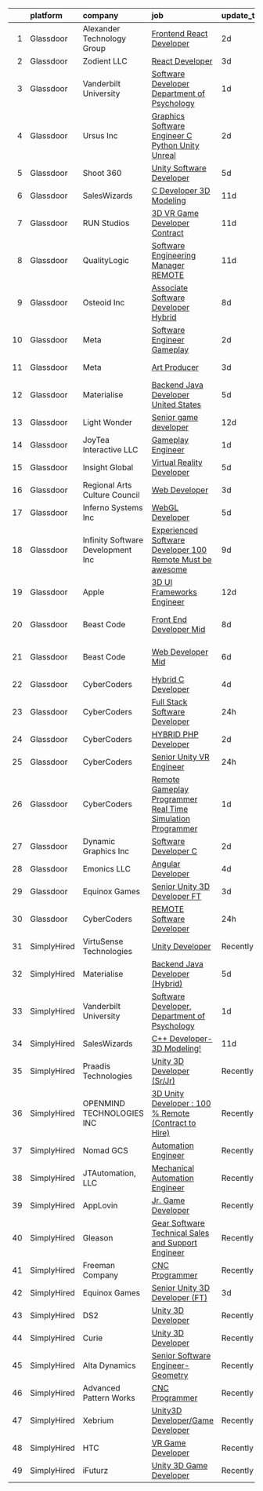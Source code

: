 

|    | platform    | company                            | job                                                                                                                                                                                                                                                                                                                                                                                                                                                                                                                                                                                                                                                                                                                                                                                                                                                                                                                                                                                                                                                                                                                                                                                                                                                                                                                                                                                                                                                              | update_time   | location              |
|---:|:------------|:-----------------------------------|:-----------------------------------------------------------------------------------------------------------------------------------------------------------------------------------------------------------------------------------------------------------------------------------------------------------------------------------------------------------------------------------------------------------------------------------------------------------------------------------------------------------------------------------------------------------------------------------------------------------------------------------------------------------------------------------------------------------------------------------------------------------------------------------------------------------------------------------------------------------------------------------------------------------------------------------------------------------------------------------------------------------------------------------------------------------------------------------------------------------------------------------------------------------------------------------------------------------------------------------------------------------------------------------------------------------------------------------------------------------------------------------------------------------------------------------------------------------------|:--------------|:----------------------|
|  1 | Glassdoor   | Alexander Technology Group         | [Frontend React Developer](https://www.glassdoor.com/partner/jobListing.htm?pos=112&ao=1110586&s=58&guid=00000182e33d22e79232c7545bb04c16&src=GD_JOB_AD&t=SR&vt=w&cs=1_3b293b50&cb=1661669811314&jobListingId=1008094486421&cpc=B076152010A3B66C&jrtk=3-0-1gbhjq8qbkluo801-1gbhjq8qsitkl800-995fa21c03ab60bc--6NYlbfkN0Avftd6jsqiWrKyZssmiLKhk4_EZe-NnSIBQVtPsReCG7jCM-LcLwSbOAvDOC6cdpO9RR8VbrQ8N6E6En5F5PhoWaXchKsSgN4bgBMD253a7tkCTSkw8KHEZHceYrcpzmzUSf6CAcLVqZ8qZzqWrJlsFcPGLUwku3NOsI8kcdpNNhTlrHoBCZ0iuscrIk8X0GElZPJRNiTOlqnEze3ZVkVtsBa0uufyykLPTRH-NGYcFswt8JIKOiTLVFdwIXnPHNnHhxfhOqaFjaHLGGi_716Do9PPOdxfEyjt2XrUFJ6faK5pnxhuRqx3sY7zlhGOccACXNqo-qVgKiAbpUos57TZ1oOhUQkiyXfu-LI3mxnnP3xjQ6cM-ysvfylkNv7fs_laKyrVsJd-QTXN_sVoPUE6Eik5ZckfJceqMugGfkrq_IWaZBDvEXc7B3RmDVM3CWJCgya0bYJcmtrwgfIYT02PUwd7RIIx6j5uwxU466gm_w%3D%3D)                                                                                                                                                                                                                                                                                                                                                                                                                                                                                                                                                                                                                       | 2d            | Bedford, MA           |
|  2 | Glassdoor   | Zodient LLC                        | [React Developer](https://www.glassdoor.com/partner/jobListing.htm?pos=129&ao=1136043&s=58&guid=00000182e33d22e79232c7545bb04c16&src=GD_JOB_AD&t=SR&vt=w&ea=1&cs=1_646461fa&cb=1661669811316&jobListingId=1008091081867&jrtk=3-0-1gbhjq8qbkluo801-1gbhjq8qsitkl800-08aa4e8ccfbb7ac2-)                                                                                                                                                                                                                                                                                                                                                                                                                                                                                                                                                                                                                                                                                                                                                                                                                                                                                                                                                                                                                                                                                                                                                                            | 3d            | Remote                |
|  3 | Glassdoor   | Vanderbilt University              | [Software Developer  Department of Psychology](https://www.glassdoor.com/partner/jobListing.htm?pos=120&ao=1136043&s=58&guid=00000182e33d22e79232c7545bb04c16&src=GD_JOB_AD&t=SR&vt=w&cs=1_f4af80ca&cb=1661669811315&jobListingId=1008097188884&jrtk=3-0-1gbhjq8qbkluo801-1gbhjq8qsitkl800-190303b4003e27f5-)                                                                                                                                                                                                                                                                                                                                                                                                                                                                                                                                                                                                                                                                                                                                                                                                                                                                                                                                                                                                                                                                                                                                                    | 1d            | Nashville, TN         |
|  4 | Glassdoor   | Ursus  Inc                         | [Graphics Software Engineer   C   Python Unity Unreal](https://www.glassdoor.com/partner/jobListing.htm?pos=111&ao=1110586&s=58&guid=00000182e33d22e79232c7545bb04c16&src=GD_JOB_AD&t=SR&vt=w&ea=1&cs=1_6c870e92&cb=1661669811315&jobListingId=1008094033133&cpc=B101C867B3EF2D75&jrtk=3-0-1gbhjq8qbkluo801-1gbhjq8qsitkl800-a503bf67493adf7c--6NYlbfkN0CT8vBT9H5mqECx2dfLV_FONLPDKpIRssxVwtj05Tmm4rA5I0VNOPdM1oYsK66ov5ozRYF8l6lSbj2w8mnkxNtzPvq4xrxWyHAas6Dg1kdrUOgJv2YyZkHQbFM2OivhpugmqZ5om6MWAcpLRyZ6gIQlFMLi08SCGusRRvhDyvVeMX8DUUTJXmTx6nw7SsSZdq8Nt-8KK_5o4vH15EibFmTTp8ytDggw_ewlPkDrXh-xoNpk42rGPX8WrmLj9WET0I6dPhj6yNieG23cgjyuYrAZTWgA_m_BaYOpu9d7djE9YsxGZkkraPINNrJ6scFPNkbMRvgGsS-qsSSUFneYLkAQ5qWjDjR8zvg9r-eSTAiaxH5KmWtjRTFXrkE8Tn1BqkIRrEyaz29yWwzEmQPYB09daJUZZ61od8kUYjjiOiD1Ws78nArJeRWIWITuf2oHI5q0TH_sDWg5uzmCHNfg8BkolmWD5n9dqjdCKJqOh6CHMGjJieOHa1n3e3F7ajlZpdcFG-SygwMI2p2Ms5rRkozqytEztrbfKgO_Ua3es4jOYwEUVRzTIEvWg76M07m_v8TzW5_3IrRh5K8kSiov_EA4Fhl_vhwETcMh3-N_6bJz7JEyxLvm1mL5YcJMVQWkAQ6cWkew1FhsdO_Ntm1H5yg6TV-3XBz9rIEXw5oC-jsUKoBdfscpDbdcHchbb_aVKTWIY7wN3Dm0dCvPTAu1qMGYQA_P5qHC75VzLX572PxLJR1LpXDNxeRsLFGF0L8Vxscj7yw7KQnC1r_XKx5qHCqHa-esZKwpDEC57keFiFjJm-aTX2aJJkCsQpfaS37blpRDFe5D0-R63i67V44jGLk724E56ASuKqpQc9WLg-bgde5Jdtvab-LAa4_jtlOIlZpPD1i4LD3AsmkJZO0O7FIr8Uee64uWgmb_l_zUt4tOMjEBbJZh4zf0wBUlqxNJ4Cl69KAiDZgIyWk9LHknCWkDOeg5WxalPCmBhrZxVbl_28sVIe1BPBEKhFHLU8_wuKs%3D)                                    | 2d            | Redmond, WA           |
|  5 | Glassdoor   | Shoot 360                          | [Unity Software Developer](https://www.glassdoor.com/partner/jobListing.htm?pos=101&ao=1110586&s=58&guid=00000182e33d22e79232c7545bb04c16&src=GD_JOB_AD&t=SR&vt=w&ea=1&cs=1_535faf25&cb=1661669811313&jobListingId=1008087203584&cpc=151E51E148764572&jrtk=3-0-1gbhjq8qbkluo801-1gbhjq8qsitkl800-8dd0b1a67149a496--6NYlbfkN0DfopDBJjdZYsHaazvtHih9EkP_5L3b-O-YxZrMZy_RRXHVtoPf0vktF4oNZRwX11ChLmqooPeQulvAiVAtFyylj8b6ARcbJZaTISipflqpxGg1LcAq6m-5fYSL7Av37XfUU7wFkkBkYfYpMuUS6z0JTvtOC9Tf4ivmaFVVmcVi0ucMfgOzBMfyvavdPYg_-euwJyDY-56IPSjbXO2dxRE61sp-BVj0-ExtnL4F73szVaMf5_jgKiw2p54CR1wDrU3Z9eHchjb1OGGdcBC9Uep3C31RLGsOubdrC_kY-g6re2X3n13uPviokBMKoaMHHWeJ8dl0PdNQvjF-ocTp8QlVTJVDYwF7oufgLt_AUSrQm2Lg6sJ02tsg2P_IxlSpAEjD8wIeYrY1WlLVPtHIkLljp9kIwCqEM52NoVhJA4r2n0LA4Q088XUQ1uucpZacQ3MpaWV8W5U7C_YIGcqlpF3rz_ddvDvQvKu76B53LpI8bCWaGwSx3Fx9txYWgysRGGK02Tvm17k0JA%3D%3D)                                                                                                                                                                                                                                                                                                                                                                                                                                                                                                                                                                                  | 5d            | Vancouver, WA         |
|  6 | Glassdoor   | SalesWizards                       | [C   Developer  3D Modeling ](https://www.glassdoor.com/partner/jobListing.htm?pos=122&ao=1136043&s=58&guid=00000182e33d22e79232c7545bb04c16&src=GD_JOB_AD&t=SR&vt=w&ea=1&cs=1_cd5156c6&cb=1661669811315&jobListingId=1008073601854&jrtk=3-0-1gbhjq8qbkluo801-1gbhjq8qsitkl800-0f7d53c9bd4d661c-)                                                                                                                                                                                                                                                                                                                                                                                                                                                                                                                                                                                                                                                                                                                                                                                                                                                                                                                                                                                                                                                                                                                                                                | 11d           | Remote                |
|  7 | Glassdoor   | RUN Studios                        | [3D VR Game Developer  Contract ](https://www.glassdoor.com/partner/jobListing.htm?pos=121&ao=1136043&s=58&guid=00000182e33d22e79232c7545bb04c16&src=GD_JOB_AD&t=SR&vt=w&cs=1_fe0e81dc&cb=1661669811315&jobListingId=1008074804256&jrtk=3-0-1gbhjq8qbkluo801-1gbhjq8qsitkl800-3d3fd155054c5c9c-)                                                                                                                                                                                                                                                                                                                                                                                                                                                                                                                                                                                                                                                                                                                                                                                                                                                                                                                                                                                                                                                                                                                                                                 | 11d           | Los Angeles, CA       |
|  8 | Glassdoor   | QualityLogic                       | [Software Engineering Manager REMOTE](https://www.glassdoor.com/partner/jobListing.htm?pos=102&ao=1110586&s=58&guid=00000182e33d22e79232c7545bb04c16&src=GD_JOB_AD&t=SR&vt=w&ea=1&cs=1_8464787b&cb=1661669811313&jobListingId=1008073824667&cpc=F5D43257E3E73E36&jrtk=3-0-1gbhjq8qbkluo801-1gbhjq8qsitkl800-795e608e30adb745--6NYlbfkN0BfCVyGhJxQhQGQE8P30JU6-n5_jcSKbz7MAfWG2cdpnhs4LI7VSGEDl4AuAd2u1ba6yxZBg-MnV4VG0Z-YyW9bFB6tUFEAG8aWiq49re7C8bR3kt3W526vugmjUzwtbf_wr5SxVZ0aPVGe_7hyTO7C_q_CPaWjtRtZTVfGj6cM_83jEF1o8GGf9CJakkdWCiwhLUCr5d0pfqkmbJTHnBgqFnG-I9bXUxaHApjRszLSedyFsI1N85sIsn1seJ3kZG9qBuNcKkfb_FjRdxo5NiXayUYtV13GGc7MmK6AGi3r9KW2O0u6A7RxKRFSK1uUcEpt5Icq8JuzOJGRBjX1SyYtL-fgo0nOqZfIG3uPXerdS2FhBJNPwrrYaLaLcWa1L5CYugdG9kgcKEZiL5DFZHaaPYIFJrGhEnyQlJOIXsj2hoP7xCMhzbPUajt2sxLO6ynioIagHS6RlYTgEmxfb1HDYcxCDU72pdYQo0iUKkM8m7IzNl2WWyGZySSs5PAH1zGbvYEuD46ACv9ze_txuYn3)                                                                                                                                                                                                                                                                                                                                                                                                                                                                                                                                                                   | 11d           | Remote                |
|  9 | Glassdoor   | Osteoid  Inc                       | [Associate Software Developer   Hybrid](https://www.glassdoor.com/partner/jobListing.htm?pos=128&ao=1136043&s=58&guid=00000182e33d22e79232c7545bb04c16&src=GD_JOB_AD&t=SR&vt=w&ea=1&cs=1_b4dc1556&cb=1661669811316&jobListingId=1008081916321&jrtk=3-0-1gbhjq8qbkluo801-1gbhjq8qsitkl800-a4fa280660d6a516-)                                                                                                                                                                                                                                                                                                                                                                                                                                                                                                                                                                                                                                                                                                                                                                                                                                                                                                                                                                                                                                                                                                                                                      | 8d            | Denver, CO            |
| 10 | Glassdoor   | Meta                               | [Software Engineer   Gameplay](https://www.glassdoor.com/partner/jobListing.htm?pos=103&ao=1110586&s=58&guid=00000182e33d22e79232c7545bb04c16&src=GD_JOB_AD&t=SR&vt=w&cs=1_53cbee5d&cb=1661669811313&jobListingId=1008095385393&cpc=3DB599BF2F4828F0&jrtk=3-0-1gbhjq8qbkluo801-1gbhjq8qsitkl800-1115842a580d9619--6NYlbfkN0DYl4UJW4r1Vl7FEn6T9F-rD9lpC-0oMJVSiWjK_MGUd8e8cHXcpv6KPyjLHZEfqkUAZZDs191ixJ2XndiPgccJJVvLSJPqIGY53f5-bd-gMciHA78a7SmrvXMY0gKdiODKNYuKWSAHhB_S-H3w0YEOGwYVCpF7Y2f4JnNZHJP5tQcYTBT7-ShcuP2ENY1z56F9cWm5G8LFv20h6zVINh_C7t3Q6IRMRJdmco5i0iQkBWo5Lt2BY0DVy1y7Z8ZrThgswIOD_lqSEjYdYvl4GDHGJg7cNW9J5vBk9gA5LPLmCQqolrIQZVEz0Qo2Ji03PI4NFx_eOUeucCCKuMuYgGUHHebqcv5HV0YU8qhK0sovsyosdxudKZiCrHB3_UQI4XLdArjEp-gp-ALIw9jjlLFheYJ5hWUJv_fhTkjhbTzDdNkAkz5PmNDQNvcKPXNZ3jnTVyzt2RCslxRKs1GM_YrUsbLDHBQQ22VoWhcDaqIMbCzegWAsDw5vnV3U_8QOaNM8pbyet5E1ur5DVvs7uFeEwWTtzxNf30FqYpwAIqxttn6KWd8MuWWc1PHTT08T0vswbH39OXjTL2JLHBMr7Wu0KUGtoW6LN0DgVVAdGzRB1lQGDQcdVtQxWLYoioi0TRYYjdi1iawa0KLbdpi3AK6kuDqzu_IHR3hK90KbVOiBFjFkNpStoYEh2lvbx5TQqQdXA857n5jCfa5mv-fJNDV-g0COuEshsz0GbNDHfrRG6bytIHuaSI064gAqRQbTjmnj3h-Hqj7kWvXeSG7jGn3yDqABmyt-8YH-VMv2R8tenuGLSkyNBk_zdh-0Y9bFXOX-tnfqghbn2e9lO-czKE93BZtnLndAZfszBL2JhMwTOfvACwSokfQB1al70RBIXgePhF8OMLgSBpRIrNuvRmsu76uSu9c8N3XPl6URMqDuLSQta0aKolTpQ_fWewxBgi2nEQyjExTwFNBwJW3syo1E1QCOveaHZn5uPdTUVlkIUBYz1YstTVq6JOY4mJ79o0lt2CcnVraUoRjGsCgDgMoRF5M58yA6gyH-cqYtDkcyimRZ_f4PQb-G0vNsHcqEYjc%3D) | 2d            | Remote                |
| 11 | Glassdoor   | Meta                               | [Art Producer](https://www.glassdoor.com/partner/jobListing.htm?pos=109&ao=1110586&s=58&guid=00000182e33d22e79232c7545bb04c16&src=GD_JOB_AD&t=SR&vt=w&cs=1_4f1c4cd8&cb=1661669811314&jobListingId=1008091260180&cpc=6FC5BA77C9A4CD78&jrtk=3-0-1gbhjq8qbkluo801-1gbhjq8qsitkl800-2970004b5628a417--6NYlbfkN0DYl4UJW4r1Vl7FEn6T9F-rD9lpC-0oMJVSiWjK_MGUd8e8cHXcpv6KPyjLHZEfqkWa64WtQjPMGViPZl7GclCka9rgheOE2ZCKBS8zn7uV1DWDgRv4I3SoWXvh_KGIDfloPWJmjKypOWs2a5_yvRkqrTlI4wJ5cMl-8Y_j9H90nFJO9RZz6auYJG6cqzwZy3_81nljR1UYpr8jwQPXkRxWIw8i33HZmCtO0fy-PyNTtqPhKGIgmqs1qz-igvodw_ZSqzkIhcHJE26x2hnzbQlR3QTBhuZCUeK_3t8SK-So7-qyKtMJRWGJwhAVKaVI7P9YRIcTlOw8rx0gETBSCtUzveKUI3VH3o7JyoN4Ol3vJL43VWxq4yv3LpVEd6p0qISVro5bzZDd6icnEHJBVLqGSY0TrXY7aSerTMPzcwL7VPq9c8OKJi6flSNKIT_j3iatsqZNXzwGeFc855JgMT4-iWerItHen5tLXZKEFGSREbeilqQ5UXZlUQRCpILLJuSWv3ZR65E0WM1p3Whsv5noJPBiW1YllJCHFnGaRht6oq59btnXBQR3emseLDRkBFWbtrpZykd4hY7YV4uUdjkBzEuXyQm2mC3eMjnO-_MZTKVw_nSSAyxXXL_9BxKfD-7j9iHadDo68jyE4jbc3tRTY5nXO6BblWwbgGMBv5QrUoKnl5vF-8K6bQrttCmRTeDdZsuagkUkUemOXi0SDgVD3Gx8B6TnB2IAjva9szIyOYMWMWr3hHHY_gBz4fdj9rIcoaf0HQp_0RlA3QzAKvFHsD436XArqzA2n77UkLRM7iUE_n31y-MgZmEylDX1-7BsmE3VkVmSQvrTCkVXSiQVOcE3dqodUgg7PV5JhrKZMEjjKtliI6qSq0w-B7zOIyawq85YlhPYKPnDO3wIKRs8Gq-LSYUKFp-vMnWjfGViF5UBj72kBqwAAULrawyWyGkupipAIhVeQzHRSXEN2bNkCFktrt3H5CxA6JTn9HN6_mOWCCIjXrruj12A7h87wH4-kOzOC0qvKGNqyBN5X3U8iwxVzk5foZ8UeyYfJG6QgpzZZmH513x5QODEID0BuYA%3D)                 | 3d            | Seattle, WA           |
| 12 | Glassdoor   | Materialise                        | [Backend Java Developer  United States ](https://www.glassdoor.com/partner/jobListing.htm?pos=104&ao=1110586&s=58&guid=00000182e33d22e79232c7545bb04c16&src=GD_JOB_AD&t=SR&vt=w&ea=1&cs=1_63350f94&cb=1661669811313&jobListingId=1008086118032&cpc=39721386339D0809&jrtk=3-0-1gbhjq8qbkluo801-1gbhjq8qsitkl800-1cfe9aeae45a4d4d--6NYlbfkN0BL1DyQYBK1tHwoBciZhChALBxjrhsy8rFgUIA85pUFUff9dTtGLMaba9RGLKGRSVF3zwHlNfPf9hl-gtFA41Pu1Sv2lDihXp2RcJqQZtNGXsCTGp-MYORUxF_quAEgg92fajCELTGdgCeNG8rzKa0iERtWd7Y73luJ-Dn_txvGOpD0Oa5OLhtwZKniAjoiRtnGpS1fFm--YoIFGuNvbeolptCvXkiAEgaVaXJ_MTHyzRMt2lPOfdKxCBCvPZaLUHjCGH3IJp17ct6Ft-W8OiawklDI7hGeNLAuMEirzxC8DN_zQj4syyhfCUw-rvSclKvXCpXqkGhusUpMddQjtYA0ATJbFbDfa6BWjPMIjEGFH5UJlXg2nwpiGyqW4pgjNSzM_xEZ19ofMz1pU1a1BQ9xfl1yPobwIcNxWh9uT0vr-bMaVg7q5jyS0XUuVaGIqDwwsF5izTsYCosdEHmtt-N8m8Qqih-ZgAYP8MZEu8S1FqsU4-hCW82xmXSzYNFOweYLXLtXsxga5dAjcquQf3N22iTgFwQUi9I%3D)                                                                                                                                                                                                                                                                                                                                                                                                                                                                                                                                                  | 5d            | Remote                |
| 13 | Glassdoor   | Light   Wonder                     | [Senior game developer](https://www.glassdoor.com/partner/jobListing.htm?pos=130&ao=1136043&s=58&guid=00000182e33d22e79232c7545bb04c16&src=GD_JOB_AD&t=SR&vt=w&cs=1_824cb6c8&cb=1661669811316&jobListingId=1008072201097&jrtk=3-0-1gbhjq8qbkluo801-1gbhjq8qsitkl800-071a551a461a1597-)                                                                                                                                                                                                                                                                                                                                                                                                                                                                                                                                                                                                                                                                                                                                                                                                                                                                                                                                                                                                                                                                                                                                                                           | 12d           | Nevada                |
| 14 | Glassdoor   | JoyTea Interactive LLC             | [Gameplay Engineer](https://www.glassdoor.com/partner/jobListing.htm?pos=107&ao=1110586&s=58&guid=00000182e33d22e79232c7545bb04c16&src=GD_JOB_AD&t=SR&vt=w&ea=1&cs=1_914208d0&cb=1661669811314&jobListingId=1008095754225&cpc=26740BCDE5E48596&jrtk=3-0-1gbhjq8qbkluo801-1gbhjq8qsitkl800-77d998cf6019c473--6NYlbfkN0CywKRhks1_WRHFUgWhBQHGMyRgY-AYt2YyuDnn3UEmDVz86T7MUkl1hC6jVGtbAUAsmKv4PzSuLGbuIOFSuQvzaG9Q9zOr-jThhcRyqipZMYvkdb5G8mKHXq1mvrpTJyDKTXFZgWkaSYx-4RxV-U3urGmm3xMPW68h1XVz3SqWBVPJ1Rwdmys8LGAnnqkvgFbjUaIPer2MKJTYGLXpNurRzAf1bHulJwKtJzONluej7Y9DLsJ_dvt-6wwGye_GSoVcwdVyfh5Y9rBekLjT18e_1R2tTeghV0Rr21OXVZvo2ynqcFNa8lknny0s_bvMnNf4ddIF0KEd-plCHzOFdL73Zqw47LY1ahpFcYmkiO0xTaMsOLz_RZD2cRCImqZQSHH6cpulCCpCfvGGcbGnz6hnToQD81b9y1JG83HMDFvX7q5euc0GU529AMASzJbsrOHEVlymoPhdwOrOuRGHgwzHmDe1APrwi5PMgjqcn38iMFMbVaz99kmy)                                                                                                                                                                                                                                                                                                                                                                                                                                                                                                                                                                                                                     | 1d            | California            |
| 15 | Glassdoor   | Insight Global                     | [Virtual Reality Developer](https://www.glassdoor.com/partner/jobListing.htm?pos=115&ao=1110586&s=58&guid=00000182e33d22e79232c7545bb04c16&src=GD_JOB_AD&t=SR&vt=w&cs=1_c70db167&cb=1661669811315&jobListingId=1008085662947&cpc=AC285F3A3ECA6BB0&jrtk=3-0-1gbhjq8qbkluo801-1gbhjq8qsitkl800-b672cc579aff1b8d--6NYlbfkN0BKkHZu3wF05EeDimN_p6sYpKCMArvwa95YdH7UpkaBCqc7l59ErwqcBcgQZCUm6hiub7w6EmOXB-hQkhu-NibfSlYijYzqdr_-WfKWwDf_TFfBiOPuFPOArXv1yGSigxW99jrJb4JMafaM_bqxQGT7da7A3H3ATa-neHYcocURJunP2vak6y10BD6Orq_dbIJcLCQtHejYtRtz5__annGNFHJr7qjY2hBMJb_YSpDcCOKdsVZfyxElqIzkm7-9lkoqfVyH_MGArgYiHDLmCK98v-9_xvQUwAGB5kbDOx2PAnrE3-RSU73xnq7C_jFoS_iQcghboej0vbSij0f6C3Rj951AOMDtKHok-g1TqCA3IoYs4IZGp97vmIhRJhlG3qlQtrkpyMQ9ifV-zIpNDyw30_V197sDGhddgj5NX_5Slj6BH8m-PNOsxw4PmVKHblkKYk_2GRSeE1Xg-7tL3Yd3MsxCqNGsAK_Fn0DA-MXjWg%3D%3D)                                                                                                                                                                                                                                                                                                                                                                                                                                                                                                                                                                                                                      | 5d            | Reston, VA            |
| 16 | Glassdoor   | Regional Arts   Culture Council    | [Web Developer](https://www.glassdoor.com/partner/jobListing.htm?pos=125&ao=1136043&s=58&guid=00000182e33d22e79232c7545bb04c16&src=GD_JOB_AD&t=SR&vt=w&ea=1&cs=1_5159d113&cb=1661669811316&jobListingId=1008091258962&jrtk=3-0-1gbhjq8qbkluo801-1gbhjq8qsitkl800-91b564bb337fbc02-)                                                                                                                                                                                                                                                                                                                                                                                                                                                                                                                                                                                                                                                                                                                                                                                                                                                                                                                                                                                                                                                                                                                                                                              | 3d            | Portland, OR          |
| 17 | Glassdoor   | Inferno Systems  Inc               | [WebGL Developer](https://www.glassdoor.com/partner/jobListing.htm?pos=127&ao=1136043&s=58&guid=00000182e33d22e79232c7545bb04c16&src=GD_JOB_AD&t=SR&vt=w&ea=1&cs=1_da104153&cb=1661669811316&jobListingId=1008086221261&jrtk=3-0-1gbhjq8qbkluo801-1gbhjq8qsitkl800-36cc2a5e8698963a-)                                                                                                                                                                                                                                                                                                                                                                                                                                                                                                                                                                                                                                                                                                                                                                                                                                                                                                                                                                                                                                                                                                                                                                            | 5d            | Remote                |
| 18 | Glassdoor   | Infinity Software Development  Inc | [Experienced Software Developer 100  Remote Must be awesome ](https://www.glassdoor.com/partner/jobListing.htm?pos=105&ao=1110586&s=58&guid=00000182e33d22e79232c7545bb04c16&src=GD_JOB_AD&t=SR&vt=w&ea=1&cs=1_b430e096&cb=1661669811313&jobListingId=1008079232744&cpc=1D891ED3EFC3904E&jrtk=3-0-1gbhjq8qbkluo801-1gbhjq8qsitkl800-5fa40adff6193c64--6NYlbfkN0DXKDYI_yepg0NlIxbNRNpLYk6-xAUlLi5O8UrMeMQSh3Wq0t981edbYyW-ZNcQ8xfYh9O3z8enyTWWts7VBMJzpcJekup1b0uObU-NA2xYn_v7-vK8i9qGdN0yqfZMEH-Ys10XEfjrK5LGNlPRXjzIlRk5tCPSNSzxPnoc4a0j6XCGLA278iGM2edNSFKuSdNugH-G5K4VLyJs3dYvf14rQ08M9hik8ool-UrHAXkRnBnWcwKdBq0Isqlp3fZ9fhRjziwFk-HLi3Y9xbphRNzawPyxpD3a6PSUreYco5G311f7schHRGqnRru1FUdCZ8gKAHDEN3_EJxg32oeUg_SZQ4UrsFVh34zKhmBTQ3PnSOSqI2ZXzot2_XCfpxXk0uwA3QwlN5a_sw5AbUD8iDOgD65Kvvwfbg8dg7NP1AHB4ho-ZUKs4dwj4B64QDdNJD6SJCGKYL0wm9jbBBEzOhf6Vb8mtcDSV3iYMdmu4FVXTX5cVp4g8p5hdaJvAzzQNouVCnE4yAJPtHVCnW-WWPD-gUeKXfdTWV56Vbu4YTQ78AnlHnbEY6TF)                                                                                                                                                                                                                                                                                                                                                                                                                                                                                                           | 9d            | Remote                |
| 19 | Glassdoor   | Apple                              | [3D UI Frameworks Engineer](https://www.glassdoor.com/partner/jobListing.htm?pos=108&ao=1110586&s=58&guid=00000182e33d22e79232c7545bb04c16&src=GD_JOB_AD&t=SR&vt=w&cs=1_d81d50bf&cb=1661669811314&jobListingId=1008072872977&cpc=F41FEAB56D215062&jrtk=3-0-1gbhjq8qbkluo801-1gbhjq8qsitkl800-49a0a698294376d1--6NYlbfkN0BvKrLyj5gPmtZO9T8euul8TCxuuKNOtzRJOomxnwSEodTz2Bc-sPZlbtkML8D-m4pzgMpahLgxDqPQp9W4kLJToXoDTWfsXG3kYYdBYf4dNUL-7d4N0br_u64IwiEd24PJmMi-fDZwHuAfRIl4MrYq1sWWPZEfohc1M4lIFvC654q8mcMNC_6wqjEkFfiRXLfJnbsj8uRrRcSUmCCy7iTNBuqG3fFyfH774qrHsRyqmi4PUh3iBEx6P0Z5UVNT15qMbkp1R9bs2pPVqLi-GXmVClGihiLu9gdC42Ta3Nb8HuTM_qeMQyNie6Blh8ppoiB4NKf8PVzJmWJjQ2IrUyBbuWEWnKdzmeHVeAG7Mx6deYimvpWVwsGs20pN9cvXLjdurr8boQH3M2LrbBK0R6UwsRXt8cBFLjeRxp4XvKIruWlgFzSmizCQnlpvapNLijZXEBXehn1yZtDtkp4fn6KYyeOL9Et3UqcMP5RjP_DR9YhLSLkXnKrK6vAhMa5NwcEiTA2QrWWkzF9HBkyJGBRUTP9-W1hV-IFiZP1jJEEP4fXhgj6KU46o3R8hcHYvWS9XsXRj-GrgwAB6sdWa4Mwb_fS0Hd6A6-tFbmI3VSXJcLagFirxUFVzypKnDlk56aufPna5nQBf5cPTPWdOTrHmczkQIx07vDHeAlZK6b8610CuOaV-SOOkOLIWPa67Z8PKloM3Syv5bYzyt9BG0vPa4G1C7izrkYTOaxu630izrTFlIdyzfDQonEvUZQeYzeAYW6TxmVN2dbo1zP-oMXAGhInxRr3hYLY62N_1YRMRckmH1l_EaoGvQdFwcp2xSdVVAPKKHW4IbwoPbidyKy7JRJgNLlvBEkYwN7io6CpeWaZrnjdehWKPVlyAfv8kZuwJIDmXwdLnOQhHATxXFE4XydqMAj5SRFUmxw86p6GM8BYQgI4RkeRW2QMHEAGu4LDAmKFPeLc6iA%3D%3D)                                                                                                                      | 12d           | Boulder, CO           |
| 20 | Glassdoor   | Beast Code                         | [Front End Developer  Mid ](https://www.glassdoor.com/partner/jobListing.htm?pos=123&ao=1136043&s=58&guid=00000182e33d22e79232c7545bb04c16&src=GD_JOB_AD&t=SR&vt=w&ea=1&cs=1_c7282126&cb=1661669811315&jobListingId=1008080627252&jrtk=3-0-1gbhjq8qbkluo801-1gbhjq8qsitkl800-85c3c4fc243e002a-)                                                                                                                                                                                                                                                                                                                                                                                                                                                                                                                                                                                                                                                                                                                                                                                                                                                                                                                                                                                                                                                                                                                                                                  | 8d            | Fort Walton Beach, FL |
| 21 | Glassdoor   | Beast Code                         | [Web Developer  Mid ](https://www.glassdoor.com/partner/jobListing.htm?pos=124&ao=1136043&s=58&guid=00000182e33d22e79232c7545bb04c16&src=GD_JOB_AD&t=SR&vt=w&ea=1&cs=1_3ab3629e&cb=1661669811315&jobListingId=1008084321263&jrtk=3-0-1gbhjq8qbkluo801-1gbhjq8qsitkl800-47b899cfc1c79d54-)                                                                                                                                                                                                                                                                                                                                                                                                                                                                                                                                                                                                                                                                                                                                                                                                                                                                                                                                                                                                                                                                                                                                                                        | 6d            | Fort Walton Beach, FL |
| 22 | Glassdoor   | CyberCoders                        | [Hybrid C   Developer](https://www.glassdoor.com/partner/jobListing.htm?pos=114&ao=1110586&s=58&guid=00000182e33d22e79232c7545bb04c16&src=GD_JOB_AD&t=SR&vt=w&ea=1&cs=1_b0324106&cb=1661669811315&jobListingId=1008088932063&cpc=654405A9B1E0A9F5&jrtk=3-0-1gbhjq8qbkluo801-1gbhjq8qsitkl800-e9e0bb399f3c6093--6NYlbfkN0CpFJQzrgRR8WqXWK1qKKEqALWJw739KlKqr2H-MSI4eoBlI4EFrmor2FYZMP3muM2iY6zZv4sQHjqSoQkRelDEefjud3k2AGWPMBnCbAQKgrKXhfmiKAOUSXYGtlHZd_peayqMTtfeeP37q2qUpNFZwsxFBgXfGhcuA9g3LgVb6ecidP8ayYJlT_bGjDlLsWKYiK2ZmSfW6i-h27mxPl9qbQ1iwXff_yDkvfuaYYkqM-fGwrSZ535uSrOCzl1zmhv2rc-g9NZa48WDiT6zPOvHWIoor1qgUjl6mim1d9vFADyf2vYDKsfPPQ6SQxgqAJWkZ14T-1hWQc0eg1E411rRJCJIzJ6qI6055HRpzHdxuX0VXf-T1gGThE4DmWRBi-2-QezIYRn9bO9GU7Y8r5e682Ar-kWGCGY0X1wWp9g11E-UWvGiDywqAfF5PLGksTGXRp_J1ywPeRyfJKD3oTmehLe82Ae_sO-0UhEKBKunNAE-99ILnvTeu9nZCnIiX2pC8jqe6gy0q60hpstU96o8uSu1J4zOtKnQYGtOfvb-SqqlOKxofU0lL3tveWQ2LZzemvlilDIoQnq45cGmWiXMT7KlsoiG7zvHXj7pxRcOSvNWarcURYU6Gvtfa28UpGDQB3BgKm_aKy6mSV-aEtlV9f3K8scdG0euOpez8_V9tmNP8Cq7R8ocV0GJ9s-A_wVEhcdKE6t-17yIiEH76yxuMa2V92BUSdSGyamvwxoSzLx2L26On1x8wQqnkratvwivW_vkKSVI3NDokGDvPRN67dbOUcfVGMLXOQBuK6L8Co-aF3KTYc8-RsUyhm3-hIJNbdLQOQrS4mDrbPCm947z2xM_-iNlq-OTkaaY5WVhTRJHmIzdIoWclGIxpPfQM4gd-M8wA8cjJ0uCHEpHkUyUUoTmBHq6KJYef4P05SOcp-AnKITYeIkWZISGdf0UuzbyXK1HfHdJnFjSTbAQRxf8izx00kiI8Bs%3D)                                                                                                    | 4d            | Cincinnati, OH        |
| 23 | Glassdoor   | CyberCoders                        | [Full Stack Software Developer](https://www.glassdoor.com/partner/jobListing.htm?pos=113&ao=1110586&s=58&guid=00000182e33d22e79232c7545bb04c16&src=GD_JOB_AD&t=SR&vt=w&ea=1&cs=1_2be08fc0&cb=1661669811315&jobListingId=1008098674137&cpc=F41FEAB56D215062&jrtk=3-0-1gbhjq8qbkluo801-1gbhjq8qsitkl800-89a62712a240f0ea--6NYlbfkN0CpFJQzrgRR8WqXWK1qKKEqALWJw739KlKqr2H-MSI4eoBlI4EFrmor2FYZMP3muM3OlDFFSZScIbHjTN83x0b0xWHXyjrN4mlY87-nrYPPAfsDNI5EHXdSsNABixfRptMhrhIwLUB-MnomH-6O3HZMj1N8m2k0-9jtfs5UeZYCMTWDs9XU1f-W7iyeWlALNXne7W4V8DrG4IIU0jduU5Ax2zQHM0ogkJnQUUsBVeV2lA9sBhaTAQf5rHw2E2ogcbhwmajdbq8ZapyfL9cnBL_UslMh7XJzUk0Yi--NNdfuzdtqtuji-u6MMwPgH2TNI5s5bEY6KfPrJNUjWWTbT35-ZWKJCOO_bYYXtpLPKerF_69qfK_Ic9kbQVKNETK395LTflb_6MFJpYcARFemqAsoCY6jhhim6DRif8TFrY7Q5GLsdjLrsK5GKcs-iJ4LsY7IGiCVZ-jrpLxlMxCVYi4QLqeXy5_mEiUrA7bKdAOwYr8Y32MTNOS-aEOBdCvqyfBi4WfJN-QJSp2A1PpHuqjwkQwibFcMM09oQWx-n8jAJV1erHT51Fq3fEUEoCmrCRwPyxoc7KhEZRZsho9jnwQk_EhCRzNiuKm4jSeL8HPF3Ah_TNCbDCqhnVkEuO0B-vMD1qQQGo2D1q_rNTQjPEqsT8Aby0SeIKGLHwt8wcV0rGLxJTkk9wIZ9YxJeubYDRShJB6BIUP-jyeVvccqWXE0Vxna_yHxwQpYRfCoXi46tCZoH79y0McmCGFnMdMn8V9pmIMB11Slv6hsjxrg3ZbHT9nKYPijeDn3xIKRhH3hcb8ZrN07Pc7vdl-ETfEPe82LJjITX7cPtZrv6_JqYCuQQbfH6Qc41wsTIXQ0DPkPk1_EFg_F5IAWd-b0BaNpbgbL4UONFnSJ3un5GTSdAYjGHcJn41p13sAIgmvmtY8jyDe6jIBsyEyYTZx_Vy4p_b2oVCxXLLuXPnfdhSS3qpkSezi1ajNTfEHhYqpx5UOZCw%3D%3D)                                                                             | 24h           | Memphis, TN           |
| 24 | Glassdoor   | CyberCoders                        | [HYBRID PHP Developer](https://www.glassdoor.com/partner/jobListing.htm?pos=118&ao=1110586&s=58&guid=00000182e33d22e79232c7545bb04c16&src=GD_JOB_AD&t=SR&vt=w&ea=1&cs=1_2062501d&cb=1661669811315&jobListingId=1008095420019&cpc=8795CF9063CD573D&jrtk=3-0-1gbhjq8qbkluo801-1gbhjq8qsitkl800-c4a3e0d067fab2cf--6NYlbfkN0CpFJQzrgRR8WqXWK1qKKEqALWJw739KlKqr2H-MSI4eoBlI4EFrmor2FYZMP3muM37ywqyEkthHUFqZVKfelLFnygRday0gBRdCmwYe321DpHVYW_ygbffllW-6OykmEiNNlJhf6asCr37JoiqIYwDxWWp2Yjw2tgeC7Fq1-IgGag5lbM-ETSN0ekxrerqz5QWJ-db3tK0bOQgKHVk_Qw1qNgk1JT3aJTJPXd5_2ebapbFBg5xNh4hdfdi5h1DX9LICPFIE_YK_pzmN9J87nbWxcRaQBs3f_Q-EBc1DGQuyTMqH3CWN8Av5Ri3hnIIx8jNbJzS6iBr0r5o-kN9sqPFKbkHme29WzmbprV8CfzIO4U60KscrSjxek3e8T0xV4P5z2mPq73Miuc4ITX070mHS7H6QR2d5dQVGuilZSeUL_AwiyTiTpS9RT8W0RUxMKfNQ2WS_L7SPbvaLOkOoYzhGh1oBZpqtRFRzbH76vcBEI-ZDYjcA5ldMYxGbdN3P9WmV5TPAY23WCOnPQo5NMmMTpmaNRrHhayLM-nnDFAijvEtNNE3kvP4fE7tXYZE0gJdTBJ7vMljZDmO6UhZip8jfvwTou1hhM1x7wqW_NgN8Ti7QeZainFdx-zdMiDWPTK4SlHU6pVd4ftyz_HBSz4lZk1zc7ra86VDNNWA1Po9hZspADc7nuRJVMnSpWLCQxV1tkY5YI4w-mw2HSj535zkVOGPTcXTEJV7L9ZLFXQ0_G4tUPfHy7MytOrK1MGFQsBQI1FZWg_UU1AdLXR6eFok5CcK6YNH5jY7v72_2VohUr8cxBnhxsgSJ2A0f3MdrvroTz5oztoFsD99JrjIUnw6eBnHW3JT95h6xk-gnG5EhXclN2wsBBieDLEJ_7EOcCSg-9S3bCpGv-UWhYTjEyqM3tr6OmkYgG6PnCSjq9EhoKKHXJRK-XpMQK9aFWJnXm6SUQomIRbae0zhnTuLCoT2vfp3Jh0McNc%3D)                                                                                                    | 2d            | Cincinnati, OH        |
| 25 | Glassdoor   | CyberCoders                        | [Senior Unity VR Engineer](https://www.glassdoor.com/partner/jobListing.htm?pos=117&ao=1110586&s=58&guid=00000182e33d22e79232c7545bb04c16&src=GD_JOB_AD&t=SR&vt=w&ea=1&cs=1_a2e27a9b&cb=1661669811315&jobListingId=1008098674511&cpc=654405A9B1E0A9F5&jrtk=3-0-1gbhjq8qbkluo801-1gbhjq8qsitkl800-e2db024c20f09e64--6NYlbfkN0CpFJQzrgRR8WqXWK1qKKEqALWJw739KlKqr2H-MSI4eoBlI4EFrmor2FYZMP3muM3OlDFFSZScIQ6Wxk3iF9qf64e6btYzm1o07hQZ_WcpX5a8vin72wV1ZV6aK_6Iygq-DL8axHRhIDQ8wv-WLlQnHLr3D5iKqXooxf1c_r2v7f1f3BujElzvZrTNzclUqVup6Yskr7kBDuNMLNLYXM42_udGebWC04lXZkeWzQCf3BtNsGzBsL1vldhp7U-bHvQaRcOV4rA1Pv_bKGG0XwYvqb8LWL3e3-cZVzs3SF1LEVQDOIXs6FW21ogj7zmvY1b1rz9dArwTpjRTQZ8iQNCimflCo1o4LPBJhhg9cVzuKTbaTqEW16wKy3y1Cs1NtK2YcV252iyTjaLRCTxXx2apclvhGJ_hoVEmT0XbD9KQnzoBXCGCfuqOprvT3apxF1HH7Z-54Y5ZhEJfO-CktRbhdXBGZ_Fnt4QOnW4RvoFPJhYbGOdeJEoRa9fjO13QGz1CkWHzuiJVOKYBRmGANVI8dQbqe6QjZ3dEb8nfSB3WiZW_6YGx2y8NZIeUJX7y1yoLb0cbdkiYST8YVb25KRHxsxIsbF8v8BTx3trGRGgcCgQVJ3obmlg8OSUAS6crwhcy9wHenXSAYz8ZVnbqOVK5R4RhiprnynP7J_VRnx5oXWpC70-3uwXgoo09EFTOcOMCX61r66dmTrthPfzVrA3ccM2nBdSsHyWsuXkw8g-yCuGMdBB-UN1bQowKbUYy8RtYo7RnTNv3jHq3Ig_L-ZohBD10T26Y7ft1uYeGakHgK_cgm47WFo_XuhwXHFzZiAUVrdF2E272YbCmRmFpv2bmdC92KPW9dg3JBDlEPJryQX1LuHJx11Viby59IdxZwYvwxokMCC2-hUgD0wijtKCR8WR64wqpnHOQvujLwzn5qE_YK_9zgqiGnED20Mz8MfbxNSPg9X1sRl_ypoUq4IRSMU-FBrAeUwx_9iJ3UKxTjQ%3D%3D)                                                                                  | 24h           | Mountain View, CA     |
| 26 | Glassdoor   | CyberCoders                        | [Remote Gameplay Programmer  Real Time Simulation Programmer ](https://www.glassdoor.com/partner/jobListing.htm?pos=116&ao=1110586&s=58&guid=00000182e33d22e79232c7545bb04c16&src=GD_JOB_AD&t=SR&vt=w&ea=1&cs=1_ed893bef&cb=1661669811315&jobListingId=1008097713364&cpc=654405A9B1E0A9F5&jrtk=3-0-1gbhjq8qbkluo801-1gbhjq8qsitkl800-553694487432a8ec--6NYlbfkN0CpFJQzrgRR8WqXWK1qKKEqALWJw739KlKqr2H-MSI4eoBlI4EFrmor2FYZMP3muM2VJrtx1SKpXTSXHNvMNXfSCD73zHqQTFIVEcvr-pjSt4YqvrYiPOguh817A7BEUw3rin3kDiTVi9PBdRqmAkrpb-ezVvQV857KlrnEOGWlfR3K_v75MyzRlSfe4pWRSCWRfSlN5P6-PyFSVamRXz-w1vUsAmBsWGVVSFhUwGueyrzPmtCufwaEC3WSvkxQFAj1HLBHYb9w2_y5MX9pWAAaoyOR_QZydlYK8TQwhkjlhqs6tbgp9xzcqNeLQgzC5P2k9u_GuyQksEtisXNqN7TdF5AIanfI4vjMZiVqN-5NTWg2nsZNulLJIpM5gAtz0F5pMvvzrhGJqhvT_ISx7zIg-0ALOMISdS8tMEHey2dGckIeFj5jhh2pZCJvCJ1j2fQDnIBOLyLTMPcYe7YyboxOhS7BSonvIg8bxgMKnM7U6hLrzCRUx4arUmb2Rw7bq6HGiqmB-5I4_PGd5fuqY0hJ4xUEj1DQiFrMhFP1-0AcBRu9OhyFmb245xhbg7hwh44lHTzJ92tgzduT1ngax7JPK9n3Qw8O44aLZiXF3Hj7MG4vBTdZhuEgose3PDFQEn6azv5ecrYhYkuglGkKIZUXvYhy-yvc6Buxdoq6jmDe9Ltn0143Ews1GxjZMPCMr2zgejVHrFLni13SlA6P_i0kQiWUoDceQHSV_LB72P7lmKI3aeDWAJkT2Y48PeL8TliXqlEh73lUiCjTDk8et7B7ypeGCQucCEOiO9iL0K5_9XO007Ubsac6DUG0E2uDSTPNzSSHR6sM4CXYl-Cv_WoRXCjvDHGcR7DHqUqeIIg2-Htvbwl2EqJlF74FyAuS-TbXDNoTGQm8Xe4cFuUU37M76_paZzvANWYGe-kkjrWe3IYj469JnpjSsku1MSfmxSX98k-GkNMTeg-U162F7QwmQSXmTFe5heA%3D)                                                            | 1d            | Rancho Cordova, CA    |
| 27 | Glassdoor   | Dynamic Graphics  Inc              | [Software Developer C  ](https://www.glassdoor.com/partner/jobListing.htm?pos=106&ao=1110586&s=58&guid=00000182e33d22e79232c7545bb04c16&src=GD_JOB_AD&t=SR&vt=w&ea=1&cs=1_55034793&cb=1661669811314&jobListingId=1008094428698&cpc=A0032DE20586B9BD&jrtk=3-0-1gbhjq8qbkluo801-1gbhjq8qsitkl800-90c9312a7b97e50b--6NYlbfkN0D8zH-OS32mCfLUVdqGSMwrigRLG3ouzSKCaXh7jZmpYrOSCK1szqI_vloooU4Ctbe2V2bzym0O5xMQSj981UbdnlTvlJvJqVn-jruewcmBY94nVQqwJOJjhC8FCZus08ogXaHhybwEYiWpzUCY5BiMpRba9afF822u3giYRyGNfgvtY5LheWYG7BnMuF2k0jvVy_RAAp-GfYkmrGLCd9ij-ojhEuvLsldwEqJYSEr_q6IA1QkKeD-KKzv-NDgTrRTXHaQPWx23t_Enl9qnbA1R9BYG1WjhaQua0mvwCUq0NKPIZXPU5ioAcJ_Q1dN4eRb6MXZyWPZ2XG45O9VoT0nCLd2eFfF8abonT8OE1PAR9L6rWMXIStRBVetWWk5wbi0HkFVXCfAFkr1iLgre-gmeVDa89wG7i_XkzW74WzdeYMcWbII8XyLjlB1_7xp0f5rRHuOygj1bbqJZuEa4dT-a0lPL6PhqrTsugtoRwl4wVrZ4s6aTyY2LnfP-iXhTP6c%3D)                                                                                                                                                                                                                                                                                                                                                                                                                                                                                                                                                                                                  | 2d            | Remote                |
| 28 | Glassdoor   | Emonics LLC                        | [Angular Developer](https://www.glassdoor.com/partner/jobListing.htm?pos=126&ao=1136043&s=58&guid=00000182e33d22e79232c7545bb04c16&src=GD_JOB_AD&t=SR&vt=w&ea=1&cs=1_1a4d119a&cb=1661669811316&jobListingId=1008089146441&jrtk=3-0-1gbhjq8qbkluo801-1gbhjq8qsitkl800-39179e08e1c8fb72-)                                                                                                                                                                                                                                                                                                                                                                                                                                                                                                                                                                                                                                                                                                                                                                                                                                                                                                                                                                                                                                                                                                                                                                          | 4d            | Texas City, TX        |
| 29 | Glassdoor   | Equinox Games                      | [Senior Unity 3D Developer  FT ](https://www.glassdoor.com/partner/jobListing.htm?pos=119&ao=1136043&s=58&guid=00000182e33d22e79232c7545bb04c16&src=GD_JOB_AD&t=SR&vt=w&ea=1&cs=1_4e0341ce&cb=1661669811315&jobListingId=1008091554818&jrtk=3-0-1gbhjq8qbkluo801-1gbhjq8qsitkl800-0f18967dbf33caf0-)                                                                                                                                                                                                                                                                                                                                                                                                                                                                                                                                                                                                                                                                                                                                                                                                                                                                                                                                                                                                                                                                                                                                                             | 3d            | Remote                |
| 30 | Glassdoor   | CyberCoders                        | [REMOTE Software Developer](https://www.glassdoor.com/partner/jobListing.htm?pos=110&ao=1110586&s=58&guid=00000182e33d22e79232c7545bb04c16&src=GD_JOB_AD&t=SR&vt=w&ea=1&cs=1_f66dd296&cb=1661669811314&jobListingId=1008098673565&cpc=F41FEAB56D215062&jrtk=3-0-1gbhjq8qbkluo801-1gbhjq8qsitkl800-da7a4fbb654fc5f2--6NYlbfkN0CpFJQzrgRR8WqXWK1qKKEqALWJw739KlKqr2H-MSI4eoBlI4EFrmor2FYZMP3muM3OlDFFSZScIchruVBIeLG8K7C1txZdSlN86g-gQiPozjvmiZuObVvIjPx_mwXCYbAIrc9r8q9Xm_DTvRmKTJuBSgR11YR33iUm1tUJOCYBrWmYHK-LCa3yzA6_zfLEEJkBHOWbMv2GEQCR2KiS67GneZ8FPM8iHF8zzB67onvQqCJpvHrL4dZl23pVjCt7LfTaRGVMr3G4coWqDdKBpcDox_e8pm1aMr_sqHiKp4zjFgZp4KXM7keKVQUUKrMRVAWEbNqhSepwBnTPGi4hUeF0t0Ot2VKj_z14ULLbEZF6dkOA4S8UCZwhjVGbTONCHp7jwd_o6-AA4QhAOzLlTkFB0JdbdAhVUUS85hz-hIJXOVAhOFjFCF9QEZftGVNXE9RnDOCt7efV9NH7mOb0bedTXTw-rReo35WF_bXOuDiZhGbAyJyvphkaZzGi0hTpgI9ZRZEmYI_CZ8I4ZS9vDs6ynq4ISYbNUkz2S5qOnG1RMEr4JdK5wDqy6O63LDXNhj_eS5f-cmPreqojPQ-qSLFtMK5jP1PAVW6vamlowPABUQ7qa_rn1rlRf0UFmMubB3ttPJVyjBhsailzfSKh-ASrE3w41TTJJygD25mQM0Oty0T8nMygf0HaqPRAaNUq4airzezBZzeeJSa_i8h91uA5Swf3nSNNvOHuDDZnEr4lDwHXlNl68DONhMKRzdIAu4LC-3RiN6F_w3X0pBLVXGWK3laGP2ZD1QOILGfTos4Ss1h917OupXPkMrE6JbhqBe5Q-7wB-712Vmya_IxHxEymh8m_Ayf3Tv2sErI6tNcxWMdVar2Vo9fLE6AByS3mmxXCyBMVFpQQObPBdr6vbFBAV_W0ubqebHfjQ79SKXKN6X72nXMa9n6v67QK2U256_HTHGsSgZRNpWOjxpom05se8fiL7JmGKI6ZMjR1JK_LmZJHgl6rWZMZRSL2vjPGk4DYgchEb7jhyw%3D%3D)                                                 | 24h           | Tampa, FL             |
| 31 | SimplyHired | VirtuSense Technologies            | [Unity Developer](https://www.simplyhired.com/job/nXiiiPVODUhyXF5YW52_oiBdLIIQsth9p1UdTKRxz1SnuRzglQgrOQ?q=3d+developer)                                                                                                                                                                                                                                                                                                                                                                                                                                                                                                                                                                                                                                                                                                                                                                                                                                                                                                                                                                                                                                                                                                                                                                                                                                                                                                                                         | Recently      | Peoria, IL            |
| 32 | SimplyHired | Materialise                        | [Backend Java Developer (Hybrid)](https://www.simplyhired.com/job/_cbowtZusnq9Sc8RN7w_SVHz6_wsEtJI2R_1JWuMHX-bjzZzBhCQCQ?q=3d+developer)                                                                                                                                                                                                                                                                                                                                                                                                                                                                                                                                                                                                                                                                                                                                                                                                                                                                                                                                                                                                                                                                                                                                                                                                                                                                                                                         | 5d            | Princeton, NJ         |
| 33 | SimplyHired | Vanderbilt University              | [Software Developer, Department of Psychology](https://www.simplyhired.com/job/dQeLtff_5DD-3bE3wGSSiW5ttDa3hao2tByDWJ0Rp0T0nNeibQI5-g?q=3d+developer)                                                                                                                                                                                                                                                                                                                                                                                                                                                                                                                                                                                                                                                                                                                                                                                                                                                                                                                                                                                                                                                                                                                                                                                                                                                                                                            | 1d            | Nashville, TN         |
| 34 | SimplyHired | SalesWizards                       | [C++ Developer- 3D Modeling!](https://www.simplyhired.com/job/ClDuvi1B4dH8dx3ihk_eR9AJcfucgs9BFIPfJ61VOdzeptNvtaO6uw?q=3d+developer)                                                                                                                                                                                                                                                                                                                                                                                                                                                                                                                                                                                                                                                                                                                                                                                                                                                                                                                                                                                                                                                                                                                                                                                                                                                                                                                             | 11d           | Remote                |
| 35 | SimplyHired | Praadis Technologies               | [Unity 3D Developer (Sr/Jr)](https://www.simplyhired.com/job/31hotB1dwgPWYBaitSQQZU9riUutiqrBqEYaldY05gk1bCzps8fI9g?q=3d+developer)                                                                                                                                                                                                                                                                                                                                                                                                                                                                                                                                                                                                                                                                                                                                                                                                                                                                                                                                                                                                                                                                                                                                                                                                                                                                                                                              | Recently      | Princeton, NJ         |
| 36 | SimplyHired | OPENMIND TECHNOLOGIES INC          | [3D Unity Developer : 100 % Remote (Contract to Hire)](https://www.simplyhired.com/job/-sJc73nSpFbM6A2wowlNG8GjwnLw1NjzCyzhFWU0laVbp9ll3zEIyQ?q=3d+developer)                                                                                                                                                                                                                                                                                                                                                                                                                                                                                                                                                                                                                                                                                                                                                                                                                                                                                                                                                                                                                                                                                                                                                                                                                                                                                                    | Recently      | Remote                |
| 37 | SimplyHired | Nomad GCS                          | [Automation Engineer](https://www.simplyhired.com/job/0MSRg4QFJMq72JCHVjyYFT1ge1Zipw_ugn2XrXGdA9oDVV4GrjSopw?q=3d+developer)                                                                                                                                                                                                                                                                                                                                                                                                                                                                                                                                                                                                                                                                                                                                                                                                                                                                                                                                                                                                                                                                                                                                                                                                                                                                                                                                     | Recently      | Columbia Falls, MT    |
| 38 | SimplyHired | JTAutomation, LLC                  | [Mechanical Automation Engineer](https://www.simplyhired.com/job/9LQseF-wYVaP_nzCdn8P9ZINP4Iq9-fUv9QNtNdf349Ee5Oslm6R9Q?q=3d+developer)                                                                                                                                                                                                                                                                                                                                                                                                                                                                                                                                                                                                                                                                                                                                                                                                                                                                                                                                                                                                                                                                                                                                                                                                                                                                                                                          | Recently      | East Granby, CT       |
| 39 | SimplyHired | AppLovin                           | [Jr. Game Developer](https://www.simplyhired.com/job/PhUWo6xkQENxhbywxOLOQV8VukWZOcLimCeTSpL_zKkuTurEqSrjVQ?q=3d+developer)                                                                                                                                                                                                                                                                                                                                                                                                                                                                                                                                                                                                                                                                                                                                                                                                                                                                                                                                                                                                                                                                                                                                                                                                                                                                                                                                      | Recently      | Palo Alto, CA         |
| 40 | SimplyHired | Gleason                            | [Gear Software Technical Sales and Support Engineer](https://www.simplyhired.com/job/92NL6SKS7QhnnLI6D5PJGJPIyhKakFssQfmHV5UKh7NM60kuBz4BKw?q=3d+developer)                                                                                                                                                                                                                                                                                                                                                                                                                                                                                                                                                                                                                                                                                                                                                                                                                                                                                                                                                                                                                                                                                                                                                                                                                                                                                                      | Recently      | Rochester, NY         |
| 41 | SimplyHired | Freeman Company                    | [CNC Programmer](https://www.simplyhired.com/job/uIrxoga5vMTFYFeFrmf1hAr9_4aq4P2MCE5QW9wynW9wEhpY2J9Lkg?q=3d+developer)                                                                                                                                                                                                                                                                                                                                                                                                                                                                                                                                                                                                                                                                                                                                                                                                                                                                                                                                                                                                                                                                                                                                                                                                                                                                                                                                          | Recently      | Fremont, OH           |
| 42 | SimplyHired | Equinox Games                      | [Senior Unity 3D Developer (FT)](https://www.simplyhired.com/job/Vwd2bIn_rhPsnnInnCKPKHd8CzDGj2wHzQcChhdFiGq9LOHWyGvLDA?q=3d+developer)                                                                                                                                                                                                                                                                                                                                                                                                                                                                                                                                                                                                                                                                                                                                                                                                                                                                                                                                                                                                                                                                                                                                                                                                                                                                                                                          | 3d            | Remote                |
| 43 | SimplyHired | DS2                                | [Unity 3D Developer](https://www.simplyhired.com/job/QVj4NaAH2_9VLXJZjzzM39MjxciNRM0v_5PjupAtiwPTt12OYU-vnQ?q=3d+developer)                                                                                                                                                                                                                                                                                                                                                                                                                                                                                                                                                                                                                                                                                                                                                                                                                                                                                                                                                                                                                                                                                                                                                                                                                                                                                                                                      | Recently      | Niceville, FL         |
| 44 | SimplyHired | Curie                              | [Unity 3D Developer](https://www.simplyhired.com/job/nZ2Ym30ykgJCOuKOjDUvIuHGfuJWRhVKs8xgfTdLiMfzh2fdPaP2Ug?q=3d+developer)                                                                                                                                                                                                                                                                                                                                                                                                                                                                                                                                                                                                                                                                                                                                                                                                                                                                                                                                                                                                                                                                                                                                                                                                                                                                                                                                      | Recently      | Remote                |
| 45 | SimplyHired | Alta Dynamics                      | [Senior Software Engineer-Geometry](https://www.simplyhired.com/job/xgWoK8t8hvykClSfb9KKvqpG16GDXb6muww7KfXXsgm9r9m_RboAGQ?q=3d+developer)                                                                                                                                                                                                                                                                                                                                                                                                                                                                                                                                                                                                                                                                                                                                                                                                                                                                                                                                                                                                                                                                                                                                                                                                                                                                                                                       | Recently      | Concord, MA           |
| 46 | SimplyHired | Advanced Pattern Works             | [CNC Programmer](https://www.simplyhired.com/job/cP6nn9mSQHe4E_ix_NzJP9aq2ZUT9-YTyFOPLI_4YjnEhwBayZisPA?q=3d+developer)                                                                                                                                                                                                                                                                                                                                                                                                                                                                                                                                                                                                                                                                                                                                                                                                                                                                                                                                                                                                                                                                                                                                                                                                                                                                                                                                          | Recently      | Collinsville, IL      |
| 47 | SimplyHired | Xebrium                            | [Unity3D Developer/Game Developer](https://www.simplyhired.com/job/YuUbm78xBqflz-omGH2qI3qNYNDhQatwxs8NlQ5gujkRGKlVBxr80Q?q=3d+developer)                                                                                                                                                                                                                                                                                                                                                                                                                                                                                                                                                                                                                                                                                                                                                                                                                                                                                                                                                                                                                                                                                                                                                                                                                                                                                                                        | Recently      | San Jose, CA          |
| 48 | SimplyHired | HTC                                | [VR Game Developer](https://www.simplyhired.com/job/2pf63Ve6Gqz-fUtg9Xn9cnNmf2QO-7qlhrgvte6sKYdT-r1244ZvKA?q=3d+developer)                                                                                                                                                                                                                                                                                                                                                                                                                                                                                                                                                                                                                                                                                                                                                                                                                                                                                                                                                                                                                                                                                                                                                                                                                                                                                                                                       | Recently      | United States         |
| 49 | SimplyHired | iFuturz                            | [Unity 3D Game Developer](https://www.simplyhired.com/job/rKKooFdoLNypuJvT7UvRyB73g70dBVltiEJIa6g5-pd7jl3GfOJ1pQ?q=3d+developer)                                                                                                                                                                                                                                                                                                                                                                                                                                                                                                                                                                                                                                                                                                                                                                                                                                                                                                                                                                                                                                                                                                                                                                                                                                                                                                                                 | Recently      | Norcross, GA          |